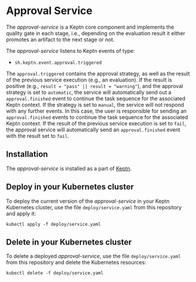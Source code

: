 # Approval Service

The *approval-service* is a Keptn core component and implements the quality gate in each stage, i.e., depending on the evaluation result it either promotes an artifact to the next stage or not.

The *approval-service* listens to Keptn events of type:
- `sh.keptn.event.approval.triggered`

The `approval.triggered` contains the approval strategy, as well as the result of the previous service execution (e.g., an evaluation). If the result is positive (e.g., 
 `result = "pass" || result = "warning"`), and the approval strategy is set to `automatic`, the service will automatically send out a `approval.finished` event to continue the task sequence for the associated Keptn context.
 If the strategy is set to `manual`, the service will not respond with any further events. In this case, the user is responsible for sending an `approval.finished` events to continue the task sequence for the associated Keptn context.
 If the result of the previous service execution is set to `fail`, the approval service will automatically send an `approval.finished` event with the result set to `fail`.

## Installation

The *approval-service* is installed as a part of [Keptn](https://keptn.sh).

## Deploy in your Kubernetes cluster

To deploy the current version of the *approval-service* in your Keptn Kubernetes cluster, use the file `deploy/service.yaml` from this repository and apply it:

```console
kubectl apply -f deploy/service.yaml
```

## Delete in your Kubernetes cluster

To delete a deployed *approval-service*, use the file `deploy/service.yaml` from this repository and delete the Kubernetes resources:

```console
kubectl delete -f deploy/service.yaml
```